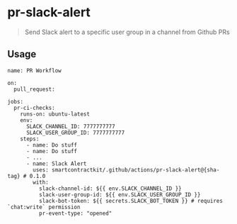 # pr-slack-alert

> Send Slack alert to a specific user group in a channel from Github PRs

## Usage

```
name: PR Workflow

on:
  pull_request:

jobs:
  pr-ci-checks:
    runs-on: ubuntu-latest
    env:
      SLACK_CHANNEL_ID: 7777777777
      SLACK_USER_GROUP_ID: 7777777777
    steps:
      - name: Do stuff
      - name: Do stuff
      - ...
      - name: Slack Alert
        uses: smartcontractkit/.github/actions/pr-slack-alert@{sha-tag} # 0.1.0
        with:
          slack-channel-id: ${{ env.SLACK_CHANNEL_ID }}
          slack-user-group-id: ${{ env.SLACK_USER_GROUP_ID }}
          slack-bot-token: ${{ secrets.SLACK_BOT_TOKEN }} # requires `chat:write` permission
          pr-event-type: "opened"
```
